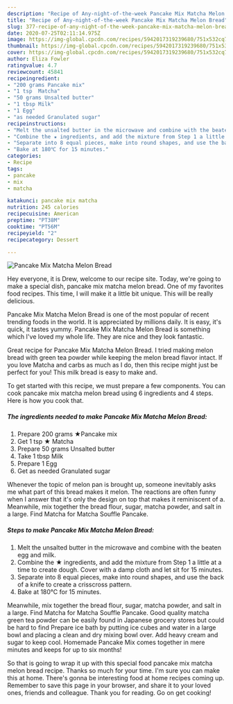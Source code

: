 ```yaml
---
description: "Recipe of Any-night-of-the-week Pancake Mix Matcha Melon Bread"
title: "Recipe of Any-night-of-the-week Pancake Mix Matcha Melon Bread"
slug: 377-recipe-of-any-night-of-the-week-pancake-mix-matcha-melon-bread
date: 2020-07-25T02:11:14.975Z
image: https://img-global.cpcdn.com/recipes/5942017319239680/751x532cq70/pancake-mix-matcha-melon-bread-recipe-main-photo.jpg
thumbnail: https://img-global.cpcdn.com/recipes/5942017319239680/751x532cq70/pancake-mix-matcha-melon-bread-recipe-main-photo.jpg
cover: https://img-global.cpcdn.com/recipes/5942017319239680/751x532cq70/pancake-mix-matcha-melon-bread-recipe-main-photo.jpg
author: Eliza Fowler
ratingvalue: 4.7
reviewcount: 45841
recipeingredient:
- "200 grams Pancake mix"
- "1 tsp  Matcha"
- "50 grams Unsalted butter"
- "1 tbsp Milk"
- "1 Egg"
- "as needed Granulated sugar"
recipeinstructions:
- "Melt the unsalted butter in the microwave and combine with the beaten egg and milk."
- "Combine the ★ ingredients, and add the mixture from Step 1 a little at a time to create dough. Cover with a damp cloth and let sit for 15 minutes."
- "Separate into 8 equal pieces, make into round shapes, and use the back of a knife to create a crisscross pattern."
- "Bake at 180℃ for 15 minutes."
categories:
- Recipe
tags:
- pancake
- mix
- matcha

katakunci: pancake mix matcha 
nutrition: 245 calories
recipecuisine: American
preptime: "PT38M"
cooktime: "PT56M"
recipeyield: "2"
recipecategory: Dessert

---
```



![Pancake Mix Matcha Melon Bread](https://img-global.cpcdn.com/recipes/5942017319239680/751x532cq70/pancake-mix-matcha-melon-bread-recipe-main-photo.jpg)

Hey everyone, it is Drew, welcome to our recipe site. Today, we're going to make a special dish, pancake mix matcha melon bread. One of my favorites food recipes. This time, I will make it a little bit unique. This will be really delicious.

Pancake Mix Matcha Melon Bread is one of the most popular of recent trending foods in the world. It is appreciated by millions daily. It is easy, it's quick, it tastes yummy. Pancake Mix Matcha Melon Bread is something which I've loved my whole life. They are nice and they look fantastic.

Great recipe for Pancake Mix Matcha Melon Bread. I tried making melon bread with green tea powder while keeping the melon bread flavor intact. If you love Matcha and carbs as much as I do, then this recipe might just be perfect for you! This milk bread is easy to make and.


To get started with this recipe, we must prepare a few components. You can cook pancake mix matcha melon bread using 6 ingredients and 4 steps. Here is how you cook that.

<!--inarticleads1-->

##### The ingredients needed to make Pancake Mix Matcha Melon Bread:

1. Prepare 200 grams ★Pancake mix
1. Get 1 tsp ★ Matcha
1. Prepare 50 grams Unsalted butter
1. Take 1 tbsp Milk
1. Prepare 1 Egg
1. Get as needed Granulated sugar


Whenever the topic of melon pan is brought up, someone inevitably asks me what part of this bread makes it melon. The reactions are often funny when I answer that it&#39;s only the design on top that makes it reminiscent of a. Meanwhile, mix together the bread flour, sugar, matcha powder, and salt in a large. Find Matcha for Matcha Souffle Pancake. 

<!--inarticleads2-->

##### Steps to make Pancake Mix Matcha Melon Bread:

1. Melt the unsalted butter in the microwave and combine with the beaten egg and milk.
1. Combine the ★ ingredients, and add the mixture from Step 1 a little at a time to create dough. Cover with a damp cloth and let sit for 15 minutes.
1. Separate into 8 equal pieces, make into round shapes, and use the back of a knife to create a crisscross pattern.
1. Bake at 180℃ for 15 minutes.


Meanwhile, mix together the bread flour, sugar, matcha powder, and salt in a large. Find Matcha for Matcha Souffle Pancake. Good quality matcha green tea powder can be easily found in Japanese grocery stores but could be hard to find Prepare ice bath by putting ice cubes and water in a large bowl and placing a clean and dry mixing bowl over. Add heavy cream and sugar to keep cool. Homemade Pancake Mix comes together in mere minutes and keeps for up to six months! 

So that is going to wrap it up with this special food pancake mix matcha melon bread recipe. Thanks so much for your time. I'm sure you can make this at home. There's gonna be interesting food at home recipes coming up. Remember to save this page in your browser, and share it to your loved ones, friends and colleague. Thank you for reading. Go on get cooking!
